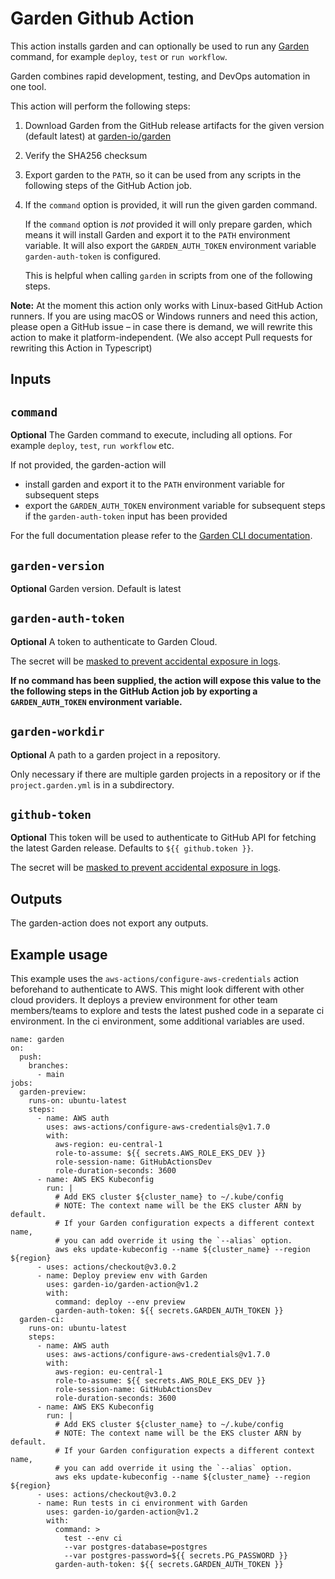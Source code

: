 # Garden Github Action

This action installs garden and can optionally be used to run any [Garden](https://garden.io) command, for example `deploy`, `test` or `run workflow`.

Garden combines rapid development, testing, and DevOps automation in one tool.

This action will perform the following steps:

1. Download Garden from the GitHub release artifacts for the given version (default latest) at [garden-io/garden](https://github.com/garden-io/garden)
2. Verify the SHA256 checksum
3. Export garden to the `PATH`, so it can be used from any scripts in the following steps of the GitHub Action job.
4. If the `command` option is provided, it will run the given garden command.

   If the `command` option is *not* provided it will only prepare garden, which means it will install Garden and export it to the `PATH` environment variable. It will also export the `GARDEN_AUTH_TOKEN` environment variable `garden-auth-token` is configured.

   This is helpful when calling `garden` in scripts from one of the following steps.

**Note:** At the moment this action only works with Linux-based GitHub Action runners.
If you are using macOS or Windows runners and need this action, please open a GitHub issue – in case there is demand, we will rewrite this action to make it platform-independent. (We also accept Pull requests for rewriting this Action in Typescript)

## Inputs

## `command`

**Optional** The Garden command to execute, including all options. For example `deploy`, `test`, `run workflow` etc.

If not provided, the garden-action will
- install garden and export it to the `PATH` environment variable for subsequent steps
- export the `GARDEN_AUTH_TOKEN` environment variable for subsequent steps if the `garden-auth-token` input has been provided

For the full documentation please refer to the [Garden CLI documentation](https://docs.garden.io/reference/commands).

## `garden-version`

**Optional** Garden version. Default is latest

## `garden-auth-token`

**Optional** A token to authenticate to Garden Cloud.

The secret will be [masked to prevent accidental exposure in logs](https://docs.github.com/en/actions/using-workflows/workflow-commands-for-github-actions#masking-a-value-in-log).

**If no command has been supplied, the action will expose this value to the the following steps in the GitHub Action job by exporting a `GARDEN_AUTH_TOKEN` environment variable.**

## `garden-workdir`

**Optional** A path to a garden project in a repository.

Only necessary if there are multiple garden projects in a repository or if the `project.garden.yml` is in a subdirectory.

## `github-token`

**Optional** This token will be used to authenticate to GitHub API for fetching the latest Garden release. Defaults to `${{ github.token }}`.

The secret will be [masked to prevent accidental exposure in logs](https://docs.github.com/en/actions/using-workflows/workflow-commands-for-github-actions#masking-a-value-in-log).


## Outputs

The garden-action does not export any outputs.

## Example usage

This example uses the `aws-actions/configure-aws-credentials` action beforehand to authenticate to AWS. This might look different with other cloud providers.
It deploys a preview environment for other team members/teams to explore and tests the latest pushed code in a separate ci environment. In the ci environment, some additional variables are used.

```
name: garden
on:
  push:
    branches:
      - main
jobs:
  garden-preview:
    runs-on: ubuntu-latest
    steps:
      - name: AWS auth
        uses: aws-actions/configure-aws-credentials@v1.7.0
        with:
          aws-region: eu-central-1
          role-to-assume: ${{ secrets.AWS_ROLE_EKS_DEV }}
          role-session-name: GitHubActionsDev
          role-duration-seconds: 3600
      - name: AWS EKS Kubeconfig
        run: |
          # Add EKS cluster ${cluster_name} to ~/.kube/config
          # NOTE: The context name will be the EKS cluster ARN by default.
          # If your Garden configuration expects a different context name,
          # you can add override it using the `--alias` option.
          aws eks update-kubeconfig --name ${cluster_name} --region ${region}
      - uses: actions/checkout@v3.0.2
      - name: Deploy preview env with Garden
        uses: garden-io/garden-action@v1.2
        with:
          command: deploy --env preview
          garden-auth-token: ${{ secrets.GARDEN_AUTH_TOKEN }}
  garden-ci:
    runs-on: ubuntu-latest
    steps:
      - name: AWS auth
        uses: aws-actions/configure-aws-credentials@v1.7.0
        with:
          aws-region: eu-central-1
          role-to-assume: ${{ secrets.AWS_ROLE_EKS_DEV }}
          role-session-name: GitHubActionsDev
          role-duration-seconds: 3600
      - name: AWS EKS Kubeconfig
        run: |
          # Add EKS cluster ${cluster_name} to ~/.kube/config
          # NOTE: The context name will be the EKS cluster ARN by default.
          # If your Garden configuration expects a different context name,
          # you can add override it using the `--alias` option.
          aws eks update-kubeconfig --name ${cluster_name} --region ${region}
      - uses: actions/checkout@v3.0.2
      - name: Run tests in ci environment with Garden
        uses: garden-io/garden-action@v1.2
        with:
          command: >
            test --env ci
            --var postgres-database=postgres
            --var postgres-password=${{ secrets.PG_PASSWORD }}
          garden-auth-token: ${{ secrets.GARDEN_AUTH_TOKEN }}
```
